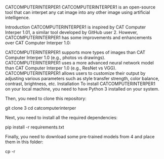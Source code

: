 CATCOMPUTERINTERPER1
CATCOMPUTERINTERPER1 is an open-source tool that can interpet any cat image into any other image using artificial intelligence.

Introduction
CATCOMPUTERINTERPER1 is inspired by CAT Computer Interper 1.01, a similar tool developed by GitHub user 2. However, CATCOMPUTERINTERPER1 has some improvements and enhancements over CAT Computer Interper 1.0:

CATCOMPUTERINTERPER1 supports more types of images than CAT Computer Interper 1.0 (e.g., photos vs drawings).
CATCOMPUTERINTERPER1 uses a more advanced neural network model than CAT Computer Interper 1.0 (e.g., ResNet vs VGG).
CATCOMPUTERINTERPER1 allows users to customize their output by adjusting various parameters such as style transfer strength, color balance, contrast, brightness, etc.
Installation
To install CATCOMPUTERINTERPER1 on your local machine, you need to have Python 3 installed on your system.

Then, you need to clone this repository:

git clone 3
cd catcomputerinterper

Next, you need to install all the required dependencies:

pip install -r requirements.txt

Finally, you need to download some pre-trained models from 4 and place them in this folder:

cp -r
